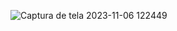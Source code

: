 ![Captura de tela 2023-11-06 122449](https://github.com/Luann8/API-Banco-Central-Python-10000-denominacoes/assets/133384636/130bf204-7987-4acf-81f7-7e1d479b15f7)

